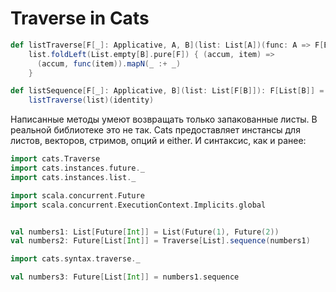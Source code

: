 # Traverse in Cats

```scala
def listTraverse[F[_]: Applicative, A, B](list: List[A])(func: A => F[B]): F[List[B]] =
    list.foldLeft(List.empty[B].pure[F]) { (accum, item) =>
      (accum, func(item)).mapN(_ :+ _)
    }

def listSequence[F[_]: Applicative, B](list: List[F[B]]): F[List[B]] =
    listTraverse(list)(identity)

```

Написанные методы умеют возвращать только запакованные листы. В реальной библиотеке это не так. Cats предоставляет инстансы для листов, векторов, стримов, опций и either. И синтаксис, как и ранее:

```scala
import cats.Traverse
import cats.instances.future._
import cats.instances.list._

import scala.concurrent.Future
import scala.concurrent.ExecutionContext.Implicits.global


val numbers1: List[Future[Int]] = List(Future(1), Future(2))
val numbers2: Future[List[Int]] = Traverse[List].sequence(numbers1)

import cats.syntax.traverse._

val numbers3: Future[List[Int]] = numbers1.sequence
```


